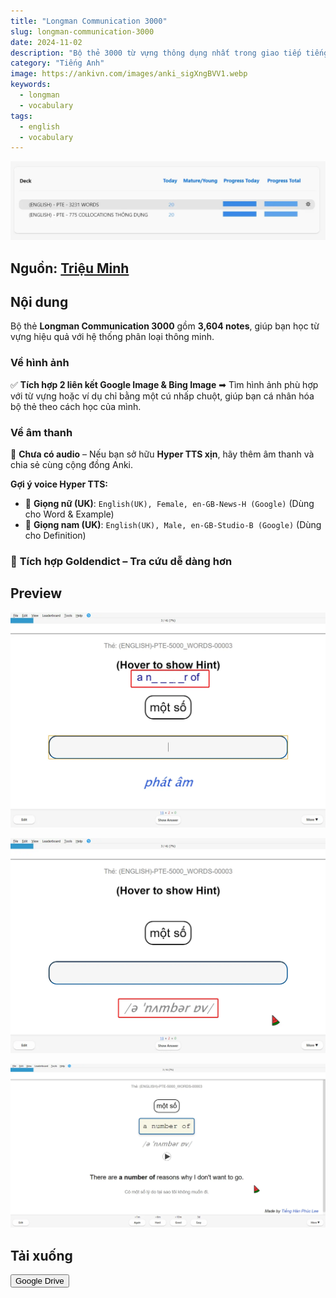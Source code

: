 ```yaml
---
title: "Longman Communication 3000"
slug: longman-communication-3000
date: 2024-11-02
description: "Bộ thẻ 3000 từ vựng thông dụng nhất trong giao tiếp tiếng Anh theo Longman."
category: "Tiếng Anh"
image: https://ankivn.com/images/anki_sigXngBVV1.webp
keywords:
  - longman
  - vocabulary
tags:
  - english
  - vocabulary
---
```


![](../../static/images/anki_sigXngBVV1.webp)

<!--truncate-->

## Nguồn: [Triệu Minh](https://www.facebook.com/groups/ankivocabulary/posts/1739018540191129/)

## Nội dung

Bộ thẻ **Longman Communication 3000** gồm **3,604 notes**, giúp bạn học từ vựng hiệu quả với hệ thống phân loại thông minh.

### **Về hình ảnh**

✅ **Tích hợp 2 liên kết Google Image & Bing Image**
➡ Tìm hình ảnh phù hợp với từ vựng hoặc ví dụ chỉ bằng một cú nhấp chuột, giúp bạn cá nhân hóa bộ thẻ theo cách học của mình.

### **Về âm thanh**

🚫 **Chưa có audio** – Nếu bạn sở hữu **Hyper TTS xịn**, hãy thêm âm thanh và chia sẻ cùng cộng đồng Anki.

**Gợi ý voice Hyper TTS:**
- 🎤 **Giọng nữ (UK)**: `English(UK), Female, en-GB-News-H (Google)` (Dùng cho Word & Example)
- 🎤 **Giọng nam (UK)**: `English(UK), Male, en-GB-Studio-B (Google)` (Dùng cho Definition)

### 📖 **Tích hợp Goldendict – Tra cứu dễ dàng hơn**

## Preview

![](../../static/images/image-12.webp)

![](../../static/images/image-13.webp)

![](../../static/images/image-14.webp)

## Tải xuống

<div style={{display: 'flex', justifyContent: 'left', gap: '20px'}}>
  <a href="https://drive.google.com/drive/folders/11eSvDE8IuER1i5acZ6mSCM4E-1gotxOp?usp=drive_link">
    <button class="buttonPrimary" type="button">Google Drive</button>
  </a>
</div>
